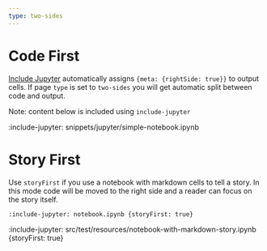 ```yaml
---
type: two-sides
---
```


# Code First

[Include Jupyter](snippets/jupyter-notebook) automatically assigns `{meta: {rightSide: true}}` to output cells.
If page `type` is set to `two-sides` you will get automatic split between code and output.

Note: content below is included using `include-jupyter`

:include-jupyter: snippets/jupyter/simple-notebook.ipynb

# Story First

Use `storyFirst` if you use a notebook with markdown cells to tell a story. In this mode code will be moved to the right
side and a reader can focus on the story itself.  

    :include-jupyter: notebook.ipynb {storyFirst: true}

:include-jupyter: src/test/resources/notebook-with-markdown-story.ipynb {storyFirst: true}
